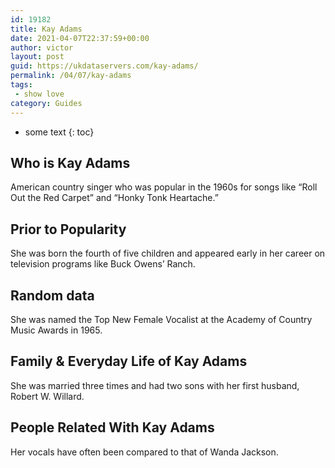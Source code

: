 ```yaml
---
id: 19182
title: Kay Adams
date: 2021-04-07T22:37:59+00:00
author: victor
layout: post
guid: https://ukdataservers.com/kay-adams/
permalink: /04/07/kay-adams
tags:
 - show love
category: Guides
---
```


* some text
{: toc}


## Who is Kay Adams



American country singer who was popular in the 1960s for songs like &#8220;Roll Out the Red Carpet&#8221; and &#8220;Honky Tonk Heartache.&#8221;

                
                
                
## Prior to Popularity



She was born the fourth of five children and appeared early in her career on television programs like Buck Owens&#8217; Ranch.

                
                
                
## Random data



She was named the Top New Female Vocalist at the Academy of Country Music Awards in 1965.

                
                
                
## Family & Everyday Life of Kay Adams



She was married three times and had two sons with her first husband, Robert W. Willard.

                
                
                
## People Related With Kay Adams



Her vocals have often been compared to that of Wanda Jackson.

                
              
            
          
          
          